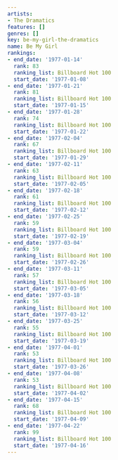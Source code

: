 ```yaml
---
artists:
- The Dramatics
features: []
genres: []
key: be-my-girl-the-dramatics
name: Be My Girl
rankings:
- end_date: '1977-01-14'
  rank: 83
  ranking_list: Billboard Hot 100
  start_date: '1977-01-08'
- end_date: '1977-01-21'
  rank: 81
  ranking_list: Billboard Hot 100
  start_date: '1977-01-15'
- end_date: '1977-01-28'
  rank: 74
  ranking_list: Billboard Hot 100
  start_date: '1977-01-22'
- end_date: '1977-02-04'
  rank: 67
  ranking_list: Billboard Hot 100
  start_date: '1977-01-29'
- end_date: '1977-02-11'
  rank: 63
  ranking_list: Billboard Hot 100
  start_date: '1977-02-05'
- end_date: '1977-02-18'
  rank: 61
  ranking_list: Billboard Hot 100
  start_date: '1977-02-12'
- end_date: '1977-02-25'
  rank: 59
  ranking_list: Billboard Hot 100
  start_date: '1977-02-19'
- end_date: '1977-03-04'
  rank: 59
  ranking_list: Billboard Hot 100
  start_date: '1977-02-26'
- end_date: '1977-03-11'
  rank: 57
  ranking_list: Billboard Hot 100
  start_date: '1977-03-05'
- end_date: '1977-03-18'
  rank: 56
  ranking_list: Billboard Hot 100
  start_date: '1977-03-12'
- end_date: '1977-03-25'
  rank: 55
  ranking_list: Billboard Hot 100
  start_date: '1977-03-19'
- end_date: '1977-04-01'
  rank: 53
  ranking_list: Billboard Hot 100
  start_date: '1977-03-26'
- end_date: '1977-04-08'
  rank: 53
  ranking_list: Billboard Hot 100
  start_date: '1977-04-02'
- end_date: '1977-04-15'
  rank: 68
  ranking_list: Billboard Hot 100
  start_date: '1977-04-09'
- end_date: '1977-04-22'
  rank: 99
  ranking_list: Billboard Hot 100
  start_date: '1977-04-16'
---
```


